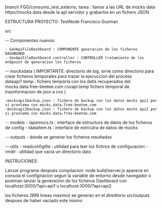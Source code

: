 branch FGG/consumo_rest_externo,  tarea : llamar a las URL de mocks data https//mocks.data desde la apl servidor y grabarlos en un fichero JSON



ESTRUCTURA PROYECTO: TestNode Francisco Guzman 

src

-- Componentes nuevos:

    - GenApiFileDashboard : COMPONENTE generacion de los ficheros DASHBOARD
    - GenApiFileDashboard.controller : CONTROLLER tratamiento de los endpoint de generacion los ficheros
    
-- mocksdata 
  ( IMPORTANTE: directorio de  log, sirve como directorio para crear ficheros temporales para trazar la ejecuccion del process 
    dataapi?.temp : fichero tempòrla con los datls recuperados del mocks.data.free-beetee.com 
    csvapi.temp fichero temporal de trasnformacion de json a cvs )
    
    -mocksapi1backup.json : fichero de backup con los datos mocks api1 por si pronlema con mocks.data.free-beetee.com 
    -mocksapi2backup.json : fichero de backup con los datos mocks api2 por si pronlema con mocks.data.free-beetee.com 
        
-- models
    - iapamocs.ts   : interface de estructura de datos de los ficheros de config
    - idataitem.ts  : interface de estrcutra de datos de mocks

-- outputs
    - donde se generar los ficheros resultados    

-- utils
     - readconfigfile : utilidad para leer los fichros de configuracion
     - rmdir          : utilidad que vacia un directorio dato   


INSTRUCIONES: 

Lanzar programa despues compilacion: node build/server.js
aparece en consola el configiracion segun la variable de entorno desde navegador o postman lanzar la generacion de los ficheros Dashboard con 
localhost:3000/?api=api1 o localhost:3000/?api=api2  

los ficheros (999 lineas maximo) se generan en el diredtorio src/outputs despues de haber vaciado este mismo
